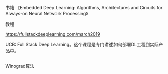 

<!--
 * @version:
 * @Author:  StevenJokess https://github.com/StevenJokess
 * @Date: 2020-11-12 00:01:19
 * @LastEditors:  StevenJokess https://github.com/StevenJokess
 * @LastEditTime: 2020-11-12 00:02:55
 * @Description:
 * @TODO::
 * @Reference:
-->

书籍
《Embedded Deep Learning: Algorithms, Architectures and Circuits for Always-on Neural Network Processing》

教程

https://fullstackdeeplearning.com/march2019

UCB: Full Stack Deep Learning。这个课程是专门讲述如何部署DL工程到实际产品中。

##

Winograd算法
